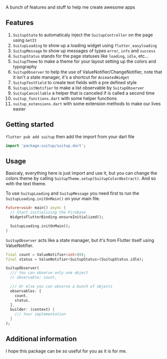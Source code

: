 A bunch of features and stuff to help me create awesome apps

## Features

1. `SuitupState` to automaticaly inject the `SuitupController` on the page using `GetIt`
1. `SuitupLoading` to show up a loading widget using `flutter_easyloading`
1. `SuitupMessage` to show up messages of types `error`, `info` and `success`
1. `SuitupStatus` stands for the page statuses like `loading`, `idle`, etc...
1. `SuitupTheme` to make a theme for your layout setting up the colors and typography
1. `SuitupObserver` to help the use of ValueNotifier/ChangeNotifier, note that it isn't a state manager, it's a shortcut for `AnimatedWidget`
1. `SuitupTextField` to create text fields with a pre defined style
1. `SuitupListNotifier` to make a list observable by `SuitupObserver`
1. `SuitupCancellable` a helper that is canceled if is called a second time
1. `suitup_functions.dart` with some helper functions
1. `suitup_extensions.dart` with some extension methods to make our lives easier

## Getting started

`flutter pub add suitup` then add the import from your dart file

```dart
import 'package:suitup/suitup.dart';
```

## Usage

Basicaly, everything here is just import and use it, but you can change the colors theme by calling `SuitupTheme.setup(SuitupColorAbstract)`. And so with the text theme.

To use `SuitupLoading` and `SuitupMessage` you need first to run the `SuitupLoading.initOnMain()` on your main file.

```dart
Future<void> main() async {
  // Start initializing the Firebase
  WidgetsFlutterBinding.ensureInitialized();

  SuitupLoading.initOnMain();
}
```

`SuitupObserver` acts like a state manager, but it's from Flutter itself using ValueNotifier.

```dart
final count = ValueNotifier<int>(0);
final status = ValueNotifier<SuitupStatus>(SuitupStatus.idle);

SuitupObserver(
  /// You can observe only one object
  // observable: count, 

  /// Or else you can observe a bunch of objects
  observables: [
    count,
    status,
  ],
  builder: (context) {
    /// Your implementation
  }
);
```

## Additional information

I hope this package can be so useful for you as it is for me.
